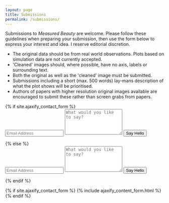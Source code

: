 ```yaml
---
layout: page
title: Submissions
permalink: /submissions/
---
```


Submissions to *Measured Beauty* are welcome. Please follow these guidelines when preparing your submission, then use the form below to express your interest and idea. I reserve editorial discretion.

- The original data should be from real world observations. Plots based on simulation data are not currently accepted.
- 'Cleaned' images should, where possible, have no axis, labels or surrounding text.
- Both the original as well as the 'cleaned' image must be submitted.
- Submissions including a short (max. 500 words) lay-mans description of what the plot shows will be prioritised.
- Authors of papers with higher resolution original images available are encouraged to submit these rather than screen grabs from papers.


<div class="py2">
  {% if site.ajaxify_contact_form %}
    <form class="form-stacked">
      <input type="text" name="email" class="field-light" placeholder="Email Address">
      <textarea type="text" name="content" class="field-light" rows="5" placeholder="What would you like to say?"></textarea>
      <input type="hidden" name="_subject" value="New submission!" />
      <input type="text" name="_gotcha" style="display:none" />
      <button type='submit' class="button button-blue button-big mobile-block">Say Hello</button>
    </form>
  {% else %}
    <form action="https://formspree.io/{{ site.email }}" method="POST" class="form-stacked">
      <input type="text" name="email" class="field-light" placeholder="Email Address">
      <textarea type="text" name="content" class="field-light" rows="5" placeholder="What would you like to say?"></textarea>
      <input type="hidden" name="_next" value="{{ site.baseurl }}/thanks/" />
      <input type="hidden" name="_subject" value="New submission!" />
      <input type="text" name="_gotcha" style="display:none" />
      <input type="submit" class="button button-blue button-big mobile-block" value="Say Hello">
    </form>
  {% endif %}
</div>

{% if site.ajaxify_contact_form %}
  {% include ajaxify_content_form.html %}
{% endif %}

